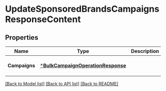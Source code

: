 # UpdateSponsoredBrandsCampaignsResponseContent

## Properties
Name | Type | Description | Notes
------------ | ------------- | ------------- | -------------
**Campaigns** | [***BulkCampaignOperationResponse**](BulkCampaignOperationResponse.md) |  | [optional] [default to null]

[[Back to Model list]](../README.md#documentation-for-models) [[Back to API list]](../README.md#documentation-for-api-endpoints) [[Back to README]](../README.md)


